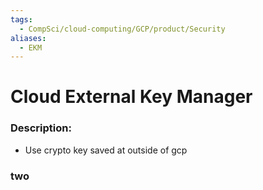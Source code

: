 ```yaml
---
tags:
  - CompSci/cloud-computing/GCP/product/Security
aliases:
  - EKM
---
```

# Cloud External Key Manager
### Description:
- Use crypto key saved at outside of gcp
### two